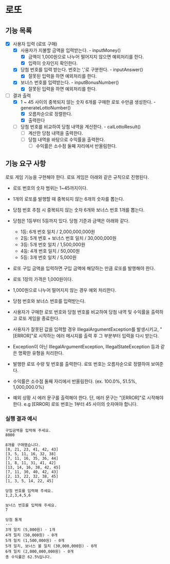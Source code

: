 # 로또

## 기능 목록
- [x] 사용자 입력 (로또 구매)
    - [x] 사용자가 지불할 금액을 입력받는다. - inputMoney()
      - [x] 금액이 1,000원으로 나누어 떨어지지 않으면 예외처리를 한다.
      - [x] 입력이 숫자인지 확인한다.
    - [x] 당첨 번호를 입력 받는다. 번호는 ','로 구분한다. - inputAnswer()
      - [x] 잘못된 입력을 하면 예외처리를 한다.
    - [x] 보너스 번호를 입력받는다. - inputBonusNumber()
      - [x] 잘못된 입력을 하면 예외처리를 한다.
- [ ] 결과 출력
  - [x] 1 ~ 45 사이의 중복되지 않는 숫자 6개를 구매한 로또 수만큼 생성한다. - generateLottoNumber()
    - [x] 오름차순으로 정렬한다.
    - [x] 출력한다
  - [ ] 당첨 번호를 비교하여 당첨 내역을 계산한다. - calLottoResult()
    - [ ] 계산한 당첨 내역을 출력한다.
    - [ ] 당첨 내역을 바탕으로 수익률을 출력한다.
      - [ ] 수익률은 소수점 둘째 자리에서 반올림한다. 

## 기능 요구 사항
로또 게임 기능을 구현해야 한다. 로또 게임은 아래와 같은 규칙으로 진행된다.

- 로또 번호의 숫자 범위는 1~45까지이다.
- 1개의 로또를 발행할 때 중복되지 않는 6개의 숫자를 뽑는다.
- 당첨 번호 추첨 시 중복되지 않는 숫자 6개와 보너스 번호 1개를 뽑는다.
- 당첨은 1등부터 5등까지 있다. 당첨 기준과 금액은 아래와 같다.
    - 1등: 6개 번호 일치 / 2,000,000,000원
    - 2등: 5개 번호 + 보너스 번호 일치 / 30,000,000원
    - 3등: 5개 번호 일치 / 1,500,000원
    - 4등: 4개 번호 일치 / 50,000원
    - 5등: 3개 번호 일치 / 5,000원
  
- 로또 구입 금액을 입력하면 구입 금액에 해당하는 만큼 로또를 발행해야 한다.
- 로또 1장의 가격은 1,000원이다.  
- 1,000원으로 나누어 떨어지지 않는 경우 예외 처리한다.
- 당첨 번호와 보너스 번호를 입력받는다.
- 사용자가 구매한 로또 번호와 당첨 번호를 비교하여 당첨 내역 및 수익률을 출력하고 로또 게임을 종료한다.
- 사용자가 잘못된 값을 입력할 경우 IllegalArgumentException를 발생시키고, "[ERROR]"로 시작하는 에러 메시지를 출력 후 그 부분부터 입력을 다시 받는다.
- Exception이 아닌 IllegalArgumentException, IllegalStateException 등과 같은 명확한 유형을 처리한다.
- 발행한 로또 수량 및 번호를 출력한다. 로또 번호는 오름차순으로 정렬하여 보여준다.
- 수익률은 소수점 둘째 자리에서 반올림한다. (ex. 100.0%, 51.5%, 1,000,000.0%)
- 예외 상황 시 에러 문구를 출력해야 한다. 단, 에러 문구는 "[ERROR]"로 시작해야 한다.
    e.g [ERROR] 로또 번호는 1부터 45 사이의 숫자여야 합니다.
### 실행 결과 예시
```agsl
구입금액을 입력해 주세요.
8000

8개를 구매했습니다.
[8, 21, 23, 41, 42, 43] 
[3, 5, 11, 16, 32, 38] 
[7, 11, 16, 35, 36, 44] 
[1, 8, 11, 31, 41, 42] 
[13, 14, 16, 38, 42, 45] 
[7, 11, 30, 40, 42, 43] 
[2, 13, 22, 32, 38, 45] 
[1, 3, 5, 14, 22, 45]

당첨 번호를 입력해 주세요.
1,2,3,4,5,6

보너스 번호를 입력해 주세요.
7

당첨 통계
---
3개 일치 (5,000원) - 1개
4개 일치 (50,000원) - 0개
5개 일치 (1,500,000원) - 0개
5개 일치, 보너스 볼 일치 (30,000,000원) - 0개
6개 일치 (2,000,000,000원) - 0개
총 수익률은 62.5%입니다.
```